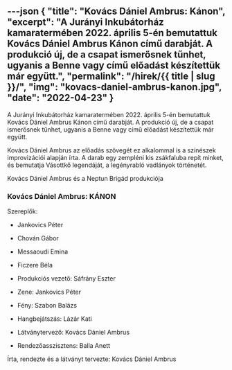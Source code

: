 ---json
{
    "title": "Kovács Dániel Ambrus: Kánon",
    "excerpt": "A Jurányi Inkubátorház kamaratermében 2022. április 5-én bemutattuk Kovács Dániel Ambrus Kánon című darabját. A produkció új, de a csapat ismerősnek tűnhet, ugyanis a Benne vagy című előadást készítettük már együtt.",
    "permalink": "/hirek/{{ title | slug }}/",
    "img": "kovacs-daniel-ambrus-kanon.jpg",
    "date": "2022-04-23"
}
---

A Jurányi Inkubátorház kamaratermében 2022. április 5-én bemutattuk Kovács Dániel Ambrus Kánon című darabját.  A produkció új, de a csapat ismerősnek tűnhet, ugyanis a Benne vagy című előadást készítettük már együtt.

Kovács Dániel Ambrus az előadás szövegét ez alkalommal is a színészek improvizációi alapján írta. A darab egy zempléni kis zsákfaluba repít minket, és bemutatja Vásottkő legendáját, a legényrabló vadlányok történetét.

Kovács Dániel Ambrus és a Neptun Brigád produkciója

### Kovács Dániel Ambrus: KÁNON

Szereplők:

- Jankovics Péter
- Chován Gábor
- Messaoudi Emina
- Ficzere Béla

- Produkciós vezető: Sáfrány Eszter
- Zene: Jankovics Péter
- Fény: Szabon Balázs
- Hangbejátszás: Lázár Kati
- Látványtervező: Kovács Dániel Ambrus
- Rendezőasszisztens: Balla Anett

Írta, rendezte és a látványt tervezte: Kovács Dániel Ambrus
